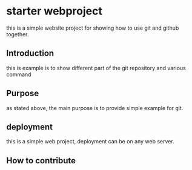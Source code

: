 # starter webproject

this is a simple website project for showing how to use git and github together. 

## Introduction

this is example is to show different part of the git repository and various command

## Purpose

as stated above, the main purpose is to provide simple example for git. 

## deployment

this is a simple web project, deployment can be on any web server. 

## How to contribute
